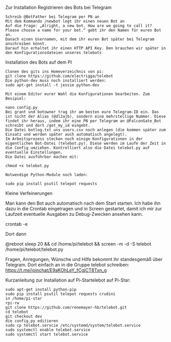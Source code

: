 Zur Installation
Registrieren des Bots bei Telegram

    Schreib @BotFather bei Telegram per PN an
    Mit dem Kommando /newbot legt ihr einen neuen Bot an
    Auf die Frage: „Alright, a new bot. How are we going to call it? Please choose a name for your bot.“ gebt ihr den Namen für euren Bot an.
    Danach einen Usernamen, mit dem ihr euren Bot später bei Telegram anschreiben könnt.
    Darauf hin erhaltet ihr einen HTTP API Key. Den brauchen wir später in den Konfigurationsdateien unseres telebots

Installation des Bots auf dem PI

    Clonen des gits ins Homeverzeichnis von pi:
    git clone https://github.com/electrigga/telebot
    Die python-dev muss noch installiert werden:
    sudo apt-get install -t jessie python-dev
    
    Mit einem Editor eurer Wahl die Konfigurationen bearbeiten. Zum Besipiel:

    nano config.py
    Bei grant und botowner trag ihr am besten eure Telegram-ID ein. Das ist nicht der Alias (@dl2ajb), sondern eine mehrstellige Nummer. Diese findet ihr heraus, indem ihr eine PN per Telegram an @FalconGate_Bot schreibt und dort /get_my_id eingebt.
    Die Datei botlog.txt uns users.csv noch anlegen (die kommen später zum Einsatz und werden später auch automatisch angelegt).
    Im Arbeitsprozess stecken noch einige Konfigurationen in der eigentlichen Bot-Datei (telebot.py). Diese werden im Laufe der Zeit in die Config umziehen. Kontrolliert also die Datei telebot.py auf eventuelle Einstellungen.
    Die Datei ausführbar machen mit:

    chmod +x telebot.py

    Notwendige Python-Module noch laden:

    sudo pip install psutil telepot requests

Kleine Verfeinerungen

Man kann den Bot auch automatisch nach dem Start starten. Ich habe ihn dazu in die Crontab eingetragen und in Screen gestartet, damit ich mir zur Laufzeit eventuelle Ausgaben zu Debug-Zwecken ansehen kann.

crontab -e

Dort dann

@reboot sleep 20 && cd /home/pi/telebot && screen -m -d -S telebot /home/pi/telebot/telebot.py

Fragen, Anregungen, Wünsche und Hilfe bekommt ihr standesgemäß über Telegram. Dort einfach an in die Gruppe telebot schreiben: https://t.me/joinchat/E9aKOhLeY_fCgjCT8Txn_g


Kurzanleitung zur Installation auf Pi-Startelebot auf Pi-Star:

	sudo apt-get install python-pip
	sudo pip install psutil telepot requests crudini
	in /home/pi-star
	rpi-rw
	git clone https://github.com/renemayer-hb/telebot.git
	cd telebot
	git checkout dev
	die config.py editieren
	sudo cp telebot.servcie /etc/systemd/system/telebot.service
	sudo systemctl enable telebot.service
	sudo systemctl start telebot.service

